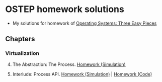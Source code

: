 # OSTEP homework solutions
- My solutions for homework of [Operating Systems: Three Easy Pieces](https://pages.cs.wisc.edu/~remzi/OSTEP/)

## Chapters

### Virtualization

4. The Abstraction: The Process. [Homework (Simulation)](./Virtualization/4.%20Processes/Homework/solutions.md)

5. Interlude: Process API. [Homework (Simulation)](./Virtualization/5.%20Process%20API/Homework/Simulation/solutions.md)   |   [Homework (Code)](./Virtualization/5.%20Process%20API/Homework/Code)
